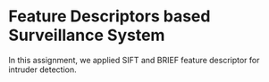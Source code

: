 # Feature Descriptors based Surveillance System

In this assignment, we applied SIFT and BRIEF feature descriptor for intruder detection. 
